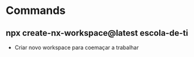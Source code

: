 # Commands

## npx create-nx-workspace@latest escola-de-ti
-  Criar novo workspace para coemaçar a trabalhar